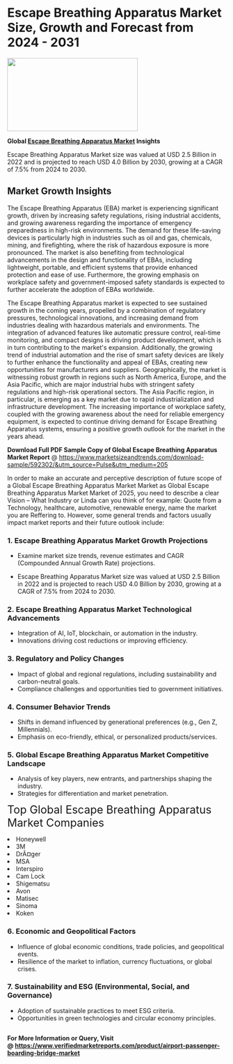 <H1>Escape Breathing Apparatus Market Size, Growth and Forecast from 2024 - 2031</H1><img class="aligncenter size-medium wp-image-584254" src="https://thirdeyenews.in/wp-content/uploads/2024/09/Global-Market-Research-300x168.jpeg" alt="" width="300" height="168" /><p><strong>Global&nbsp;<a href="https://www.marketsizeandtrends.com/download-sample/592302/&amp;utm_source=Pulse&amp;utm_medium=205">Escape Breathing Apparatus Market</a> Insights</strong></p><p>Escape Breathing Apparatus Market size was valued at USD 2.5 Billion in 2022 and is projected to reach USD 4.0 Billion by 2030, growing at a CAGR of 7.5% from 2024 to 2030.</p><p><h2>Market Growth Insights</h2> <p>The Escape Breathing Apparatus (EBA) market is experiencing significant growth, driven by increasing safety regulations, rising industrial accidents, and growing awareness regarding the importance of emergency preparedness in high-risk environments. The demand for these life-saving devices is particularly high in industries such as oil and gas, chemicals, mining, and firefighting, where the risk of hazardous exposure is more pronounced. The market is also benefiting from technological advancements in the design and functionality of EBAs, including lightweight, portable, and efficient systems that provide enhanced protection and ease of use. Furthermore, the growing emphasis on workplace safety and government-imposed safety standards is expected to further accelerate the adoption of EBAs worldwide. </p> <p>The Escape Breathing Apparatus market is expected to see sustained growth in the coming years, propelled by a combination of regulatory pressures, technological innovations, and increasing demand from industries dealing with hazardous materials and environments. The integration of advanced features like automatic pressure control, real-time monitoring, and compact designs is driving product development, which is in turn contributing to the market's expansion. Additionally, the growing trend of industrial automation and the rise of smart safety devices are likely to further enhance the functionality and appeal of EBAs, creating new opportunities for manufacturers and suppliers. Geographically, the market is witnessing robust growth in regions such as North America, Europe, and the Asia Pacific, which are major industrial hubs with stringent safety regulations and high-risk operational sectors. The Asia Pacific region, in particular, is emerging as a key market due to rapid industrialization and infrastructure development. The increasing importance of workplace safety, coupled with the growing awareness about the need for reliable emergency equipment, is expected to continue driving demand for Escape Breathing Apparatus systems, ensuring a positive growth outlook for the market in the years ahead.</p> <p></p><p><span class=""><strong>Download Full PDF Sample Copy of Global Escape Breathing Apparatus Market Report</strong> @ <a href="https://www.marketsizeandtrends.com/download-sample/592302/&amp;utm_source=Pulse&amp;utm_medium=205" target="_blank">https://www.marketsizeandtrends.com/download-sample/592302/&amp;utm_source=Pulse&amp;utm_medium=205</a></span></p><p>In order to make an accurate and perceptive description of future scope of a Global&nbsp;Escape Breathing Apparatus Market Market as Global&nbsp;Escape Breathing Apparatus Market Market of 2025, you need to describe a clear Vision &ndash; What Industry or Linda can you think of for example: Quote from a Technology, healthcare, automotive, renewable energy, name the market you are Reffering to. However, some general trends and factors usually impact market reports and their future outlook include:</p><h3>1.&nbsp;<strong>Escape Breathing Apparatus Market Growth Projections</strong></h3><ul><li>Examine market size trends, revenue estimates and CAGR (Compounded Annual Growth Rate) projections.</li><li><p>Escape Breathing Apparatus Market size was valued at USD 2.5 Billion in 2022 and is projected to reach USD 4.0 Billion by 2030, growing at a CAGR of 7.5% from 2024 to 2030.</p></li></ul><h3>2.&nbsp;<strong>Escape Breathing Apparatus Market Technological Advancements</strong></h3><ul><li>Integration of AI, IoT, blockchain, or automation in the industry.</li><li>Innovations driving cost reductions or improving efficiency.</li></ul><h3>3.&nbsp;<strong>Regulatory and Policy Changes</strong></h3><ul><li>Impact of global and regional regulations, including sustainability and carbon-neutral goals.</li><li>Compliance challenges and opportunities tied to government initiatives.</li></ul><h3>4.&nbsp;<strong>Consumer Behavior Trends</strong></h3><ul><li>Shifts in demand influenced by generational preferences (e.g., Gen Z, Millennials).</li><li>Emphasis on eco-friendly, ethical, or personalized products/services.</li></ul><h3>5.&nbsp;<strong>Global Escape Breathing Apparatus Market Competitive Landscape</strong></h3><ul><li>Analysis of key players, new entrants, and partnerships shaping the industry.</li><li>Strategies for differentiation and market penetration.</li></ul><p data-pm-slice="1 1 []"><span style="color: inherit; font-family: inherit; font-size: 25px;">Top Global Escape Breathing Apparatus Market Companies</span></p><div class="" data-test-id=""><p><li>Honeywell</li><li> 3M</li><li> DrÃ¤ger</li><li> MSA</li><li> Interspiro</li><li> Cam Lock</li><li> Shigematsu</li><li> Avon</li><li> Matisec</li><li> Sinoma</li><li> Koken</li></p></div><h3>6.&nbsp;<strong>Economic and Geopolitical Factors</strong></h3><ul><li>Influence of global economic conditions, trade policies, and geopolitical events.</li><li>Resilience of the market to inflation, currency fluctuations, or global crises.</li></ul><h3>7.&nbsp;<strong>Sustainability and ESG (Environmental, Social, and Governance)</strong></h3><ul><li>Adoption of sustainable practices to meet ESG criteria.</li><li>Opportunities in green technologies and circular economy principles.</li></ul><h2><strong style="font-size: 14px;">For More Information or Query, Visit @&nbsp;</strong><a style="background-color: #ffffff; font-size: 14px;" href="https://www.marketsizeandtrends.com/report/escape-breathing-apparatus-market/" target="_blank">https://www.verifiedmarketreports.com/product/airport-passenger-boarding-bridge-market</a></h2>
